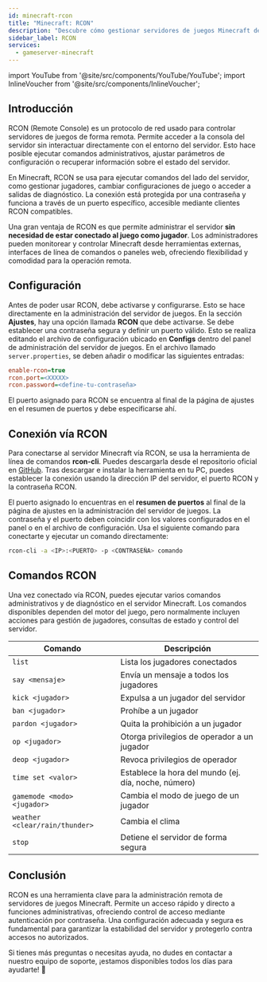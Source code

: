 ```yaml
---
id: minecraft-rcon
title: "Minecraft: RCON"
description: "Descubre cómo gestionar servidores de juegos Minecraft de forma remota con RCON para un control flexible, seguro y una administración eficiente → Aprende más ahora"
sidebar_label: RCON
services:
  - gameserver-minecraft
---
```


import YouTube from '@site/src/components/YouTube/YouTube';
import InlineVoucher from '@site/src/components/InlineVoucher';

## Introducción

RCON (Remote Console) es un protocolo de red usado para controlar servidores de juegos de forma remota. Permite acceder a la consola del servidor sin interactuar directamente con el entorno del servidor. Esto hace posible ejecutar comandos administrativos, ajustar parámetros de configuración o recuperar información sobre el estado del servidor.

En Minecraft, RCON se usa para ejecutar comandos del lado del servidor, como gestionar jugadores, cambiar configuraciones de juego o acceder a salidas de diagnóstico. La conexión está protegida por una contraseña y funciona a través de un puerto específico, accesible mediante clientes RCON compatibles.

Una gran ventaja de RCON es que permite administrar el servidor **sin necesidad de estar conectado al juego como jugador**. Los administradores pueden monitorear y controlar Minecraft desde herramientas externas, interfaces de línea de comandos o paneles web, ofreciendo flexibilidad y comodidad para la operación remota.

<InlineVoucher />

## Configuración

Antes de poder usar RCON, debe activarse y configurarse. Esto se hace directamente en la administración del servidor de juegos. En la sección **Ajustes**, hay una opción llamada **RCON** que debe activarse. Se debe establecer una contraseña segura y definir un puerto válido. Esto se realiza editando el archivo de configuración ubicado en **Configs** dentro del panel de administración del servidor de juegos. En el archivo llamado `server.properties`, se deben añadir o modificar las siguientes entradas:

```cfg
enable-rcon=true
rcon.port=<XXXXX>
rcon.password=<define-tu-contraseña>
```
El puerto asignado para RCON se encuentra al final de la página de ajustes en el resumen de puertos y debe especificarse ahí.



## Conexión vía RCON

Para conectarse al servidor Minecraft vía RCON, se usa la herramienta de línea de comandos **rcon-cli**. Puedes descargarla desde el repositorio oficial en [GitHub](https://github.com/gorcon/rcon-cli). Tras descargar e instalar la herramienta en tu PC, puedes establecer la conexión usando la dirección IP del servidor, el puerto RCON y la contraseña RCON.

El puerto asignado lo encuentras en el **resumen de puertos** al final de la página de ajustes en la administración del servidor de juegos. La contraseña y el puerto deben coincidir con los valores configurados en el panel o en el archivo de configuración. Usa el siguiente comando para conectarte y ejecutar un comando directamente:

```bash
rcon-cli -a <IP>:<PUERTO> -p <CONTRASEÑA> comando
```



## Comandos RCON

Una vez conectado vía RCON, puedes ejecutar varios comandos administrativos y de diagnóstico en el servidor Minecraft. Los comandos disponibles dependen del motor del juego, pero normalmente incluyen acciones para gestión de jugadores, consultas de estado y control del servidor.

| Comando               | Descripción                                 |
|------------------------|---------------------------------------------|
| `list`               | Lista los jugadores conectados              |
| `say <mensaje>`       | Envía un mensaje a todos los jugadores      |
| `kick <jugador>`      | Expulsa a un jugador del servidor            |
| `ban <jugador>`       | Prohíbe a un jugador                         |
| `pardon <jugador>`    | Quita la prohibición a un jugador            |
| `op <jugador>`        | Otorga privilegios de operador a un jugador |
| `deop <jugador>`      | Revoca privilegios de operador               |
| `time set <valor>`    | Establece la hora del mundo (ej. día, noche, número) |
| `gamemode <modo> <jugador>` | Cambia el modo de juego de un jugador  |
| `weather <clear/rain/thunder>` | Cambia el clima                      |
| `stop`                | Detiene el servidor de forma segura          |



## Conclusión

RCON es una herramienta clave para la administración remota de servidores de juegos Minecraft. Permite un acceso rápido y directo a funciones administrativas, ofreciendo control de acceso mediante autenticación por contraseña. Una configuración adecuada y segura es fundamental para garantizar la estabilidad del servidor y protegerlo contra accesos no autorizados.

Si tienes más preguntas o necesitas ayuda, no dudes en contactar a nuestro equipo de soporte, ¡estamos disponibles todos los días para ayudarte! 🙂

<InlineVoucher />